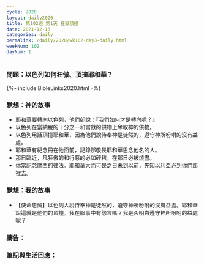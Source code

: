 ```yaml
---
cycle: 2020
layout: daily2020
title: 第102週 第1天 狂傲頂撞
date: 2021-12-13
categories: daily
permalink: /daily/2020/wk102-day3-daily.html
weekNum: 102
dayNum: 1
---
```


### 問題：以色列如何狂傲、頂撞耶和華？

{%- include BibleLinks2020.html -%}

### 默想：神的故事
+ 耶和華要轉向以色列，他們卻說：『我們如何才是轉向呢？』
+ 以色列在當納稅的十分之一和當獻的供物上奪取神的供物。
+ 以色列用話頂撞耶和華，因為他們說侍奉神是徒然的，遵守神所吩咐的沒有益處。
+ 耶和華有紀念冊在他面前，記錄那敬畏耶和華思念他名的人。
+ 那日臨近，凡狂傲的和行惡的必如碎秸，在那日必被燒盡。
+ 你當記念摩西的律法。耶和華大而可畏之日未到以前，先知以利亞必到你們那裡去。

### 默想：我的故事
+ 【使命忠誠】以色列人說侍奉神是徒然的，遵守神所吩咐的沒有益處。耶和華說這就是他們的頂撞。我在服事中有怨言嗎？我是否明白遵守神所吩咐的益處呢？

### 禱告：

### 筆記與生活回應：
